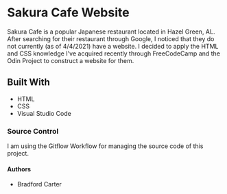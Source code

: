 # Sakura Cafe Website

Sakura Cafe is a popular Japanese restaurant located in Hazel Green, AL. After searching for their restaurant through Google, I noticed that they do not currently (as of 4/4/2021) have a website. I decided to apply the HTML and CSS knowledge I've acquired recently through FreeCodeCamp and the Odin Project to construct a website for them.

## Built With

* HTML
* CSS
* Visual Studio Code

### Source Control

I am using the Gitflow Workflow for managing the source code of this project.

#### Authors

* Bradford Carter